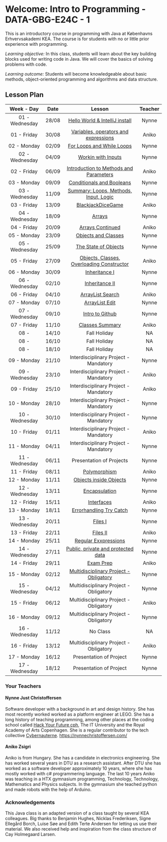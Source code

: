 # Welcome: Intro to Programming - DATA-GBG-E24C - 1


This is an introductory course in programming with Java at Københavns Erhvervsakademi KEA. The course is for students with no or little prior experience with programming.


*Learning objective:* In this class, students will learn about the key building blocks used for writing code in Java. We will cover the basics of solving problems with code.


*Learning outcome:* Students will become knowledgeable about basic methods, object-oriented programming and algorithms and data structure.

## Lesson Plan

|   Week - Day   | Date  |                                   Lesson                                   | Teacher |
| :------------: | :---: | :------------------------------------------------------------------------: | :-----: |
| 01 - Wednesday | 28/08 |     [Hello World & IntelliJ install](./lessons/week-01/2-wednesday.md)     |  Nynne  |
|  01 - Friday   | 30/08 |   [Variables, operators and expressions](./lessons/week-01/3-friday.md)    |  Aniko  |
|  02 - Monday   | 02/09 |         [For Loops and While Loops](./lessons/week-02/1-monday.md)         |  Nynne  |
| 02 - Wednesday | 04/09 |           [Workin with Inputs](./lessons/week-02/2-wednesday.md)           |  Nynne  |
|  02 - Friday   | 06/09 |  [Introduction to Methods and Parameters](./lessons/week-02/3-friday.md)   |  Aniko  |
|  03 - Monday   | 09/09 |         [Conditionals and Booleans](./lessons/week-03/1-monday.md)         |  Nynne  |
| 03 - Wednesday | 11/09 | [Summary: Loops, Methods, Input, Logic](./lessons/week-03/2-wednesday.md)  |  Nynne  |
|  03 - Friday   | 13/09 |             [BlackjackDiceGame](./lessons/week-03/3-friday.md)             |  Aniko  |
| 04 - Wednesday | 18/09 |                 [Arrays](./lessons/week-04/2-wednesday.md)                 |  Nynne  |
|  04 - Friday   | 20/09 |                [Arrays Continued](./lessons/week-04/3-friday.md) |  Aniko  |
|  05 - Monday   | 23/09 |            [Objects and Classes](./lessons/week-05/1-monday.md)            |  Nynne  |
| 05 - Wednesday | 25/09 |          [The State of Objects](./lessons/week-05/2-wednesday.md)          |  Nynne  |
|  05 - Friday   | 27/09 | [Objects, Classes, Overloading Constructor](./lessons/week-05/3-friday.md) |  Aniko  |
|  06 - Monday   | 30/09 |                [Inheritance I](./lessons/week-06/1-monday.md)              |  Nynne  |
| 06 - Wednesday | 02/10 |               [Inheritance II](./lessons/week-06/2-wednesday.md)           |  Nynne  |
|  06 - Friday   | 04/10 |             [ArrayList Search](./lessons/week-06/3-friday.md)              |  Aniko  |
|  07 - Monday   | 07/10 |              [ArrayList Edit](./lessons/week-07/1-monday.md)               |  Nynne  |
| 07 - Wednesday | 09/10 |            [Intro to Github](./lessons/week-07/2-wednesday.md)             |  Nynne  |
|  07 - Friday   | 11/10 |              [Classes Summary](./lessons/week-07/3-friday.md)              |  Aniko  |
|      08 -      | 14/10 |                                Fall Holiday                                |   NA    |
|      08 -      | 16/10 |                                Fall Holiday                                |   NA    |
|      08 -      | 18/10 |                                Fall Holiday                                |   NA    |
|  09 - Monday   | 21/10 |                   Interdisciplinary Project - Mandatory                    |  Nynne  |
| 09 - Wednesday | 23/10 |                   Interdisciplinary Project - Mandatory                    |  Aniko  |
|  09 - Friday   | 25/10 |                   Interdisciplinary Project - Mandatory                    |  Aniko  |
|  10 - Monday   | 28/10 |                   Interdisciplinary Project - Mandatory                    |  Nynne  |
| 10 - Wednesday | 30/10 |                   Interdisciplinary Project - Mandatory                    |  Nynne  |
|  10 - Friday   | 01/11 |                   Interdisciplinary Project - Mandatory                    |  Aniko  |
|  11 - Monday   | 04/11 |                   Interdisciplinary Project - Mandatory                    |  Nynne  |
| 11 - Wednesday | 06/11 |                          Presentation of Projects                          |  Nynne  |
|  11 - Friday   | 08/11 |                 [Polymorphism](./lessons/week-11/3-friday.md)              |  Aniko  |
|  12 - Monday   | 11/11 |         [Objects inside Objects](./lessons/week-12/1-monday.md)            |  Nynne  |
| 12 - Wednesday | 13/11 |             [Encapsulation](./lessons/week-12/2-wednesday.md)              |  Nynne  |
|  12 - Friday   | 15/11 |                 [Interfaces](./lessons/week-12/3-friday.md)                |  Aniko  |
|  13 - Monday   | 18/11 |          [Errorhandling Try Catch](./lessons/week-13/1-monday.md)          |  Nynne  |
| 13 - Wednesday | 20/11 |                    [Files I](./lessons/week-13/2-wednesday.md)             |  Nynne  |
|  13 - Friday   | 22/11 |                     [Files II](./lessons/week-13/3-friday.md)              |  Aniko  |
|  14 - Monday   | 25/11 |          [Regular Exxpressions](./lessons/week-14/1-monday.md)             |  Nynne  |
| 14 - Wednesday | 27/11 |   [Public, private and protected data](./lessons/week-14/2-wednesday.md)   |  Nynne  |
|  14 - Friday   | 29/11 |              [Exam Prep](./lessons/week-14/3-friday.md)                    |  Aniko  |
|  15 - Monday   | 02/12 |  [Multidisciplinary Project - Obligatory](./lessons/week-15/1-monday.md)   |  Nynne  |
| 15 - Wednesday | 04/12 |                   Multidisciplinary Project - Obligatory                   |  Nynne  |
|  15 - Friday   | 06/12 |                   Multidisciplinary Project - Obligatory                   |  Aniko  |
|  16 - Monday   | 09/12 |                   Multidisciplinary Project - Obligatory                   |  Nynne  |
| 16 - Wednesday | 11/12 |                                  No Class                                  |   NA    |
|  16 - Friday   | 13/12 |                   Multidisciplinary Project - Obligatory                   |  Aniko  |
|  17 - Monday   | 16/12 |                          Presentation of Project                           |  Nynne  |
| 17 - Wednesday | 18/12 |                          Presentation of Project                           |  Nynne  |

  
### Your Teachers

#### Nynne Just Christoffersen
Software developer with a background in art and design history. She has most recently worked worked as a platform engineer at LEGO. She has a long history of teaching programming, among other places at the coding school called [Hack Your Future cph](https://www.hackyourfuture.dk/), The IT University and the Royal Academy of Arts Copenhagen. She is a regular contributor to the tech collective [Cybernauterne](https://cybernauterne.dk/). 
https://nynnechristoffersen.com/

#### Aniko Zsigri

Aniko is from Hungary. She has a candidate in electronics engineering. She has worked several years in DTU as a research assistant. After DTU she has worked as a software developer approximately 10 years, where she has mostly worked with c# programmering language. The last 10 years Aniko was teaching in a HTX gymnasium programming, Technology, Technology, Mathematics and Physics subjects. In the gymnasium she teached python and made robots with the help of Arduino.  

### Acknowledgements

This Java class is an adapted version of a class taught by several KEA colleagues. Big thanks to Benjamin Hughes, Nicklas Frederiksen, Signe Ellegård Borch, Luise Søe and Edith Terte Andersen for letting us use their material. We also received help and inspiration from the class structure of Cay Holmegaard Larsen. 
